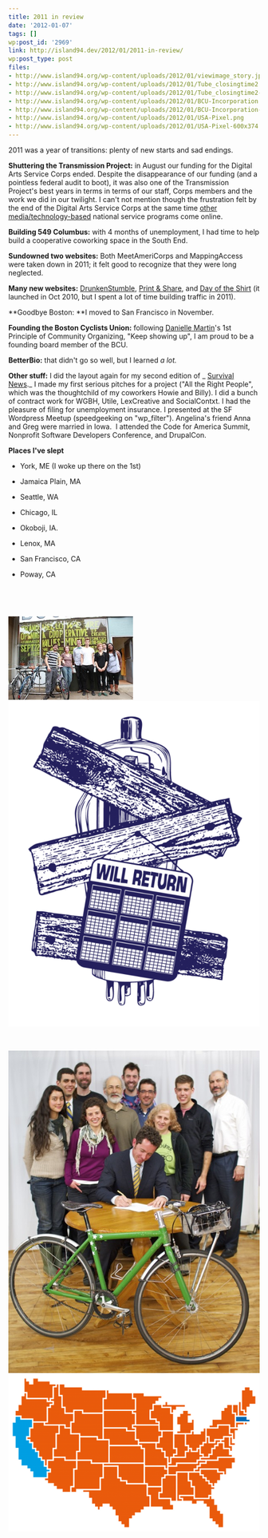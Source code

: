 ```yaml
---
title: 2011 in review
date: '2012-01-07'
tags: []
wp:post_id: '2969'
link: http://island94.dev/2012/01/2011-in-review/
wp:post_type: post
files:
- http://www.island94.org/wp-content/uploads/2012/01/viewimage_story.jpeg
- http://www.island94.org/wp-content/uploads/2012/01/Tube_closingtime2.png
- http://www.island94.org/wp-content/uploads/2012/01/Tube_closingtime2-600x776.png
- http://www.island94.org/wp-content/uploads/2012/01/BCU-Incorporation.jpg
- http://www.island94.org/wp-content/uploads/2012/01/BCU-Incorporation-600x769.jpg
- http://www.island94.org/wp-content/uploads/2012/01/USA-Pixel.png
- http://www.island94.org/wp-content/uploads/2012/01/USA-Pixel-600x374.png
---
```


2011 was a year of transitions: plenty of new starts and sad endings.

**Shuttering the Transmission Project:** in August our funding for the Digital Arts Service Corps ended. Despite the disappearance of our funding (and a pointless federal audit to boot), it was also one of the Transmission Project's best years in terms in terms of our staff, Corps members and the work we did in our twilight. I can't not mention though the frustration felt by the end of the Digital Arts Service Corps at the same time [other media/technology-based](http://www.island94.org/2011/05/nailed-that-response/) national service programs come online.

**Building 549 Columbus:** with 4 months of unemployment, I had time to help build a cooperative coworking space in the South End.

**Sundowned two websites:** Both MeetAmeriCorps and MappingAccess were taken down in 2011; it felt good to recognize that they were long neglected.

**Many new websites:** [DrunkenStumble](http://www.island94.org/2011/03/the-48-hour-mobile-web-app-drunken-stumble/), [Print & Share](http://www.island94.org/2011/07/donorschoose-contest-update-consolation-prize-edition/), and [Day of the Shirt](http://www.island94.org/2011/04/shirt-sales-scraped-daily/) (it launched in Oct 2010, but I spent a lot of time building traffic in 2011).

**Goodbye Boston: **I moved to San Francisco in November.

**Founding the Boston Cyclists Union:** following [Danielle Martin](http://verdesmoke.com)'s 1st Principle of Community Organizing, "Keep showing up", I am proud to be a founding board member of the BCU.

**BetterBio:** that didn't go so well, but I learned _a lot._

**Other stuff:** I did the layout again for my second edition of _ [Survival News](http://www.island94.org/2011/03/advocacy-in-print-survival-news-for-2011/)._ I made my first serious pitches for a project ("All the Right People", which was the thoughtchild of my coworkers Howie and Billy). I did a bunch of contract work for WGBH, Utile, LexCreative and SocialContxt. I had the pleasure of filing for unemployment insurance. I presented at the SF Wordpress Meetup (speedgeeking on "wp\_filter"). Angelina's friend Anna and Greg were married in Iowa.  I attended the Code for America Summit, Nonprofit Software Developers Conference, and DrupalCon.

**Places I've slept**

- York, ME (I woke up there on the 1st)

- Jamaica Plain, MA

- Seattle, WA

- Chicago, IL

- Okoboji, IA.

- Lenox, MA

- San Francisco, CA

- Poway, CA

 

 

[ ![](2012-01-07-2011-in-review/viewimage_story.jpeg "viewimage_story") ](2012-01-07-2011-in-review/viewimage_story.jpeg) [ ![](2012-01-07-2011-in-review/Tube_closingtime2-600x776.png "Tube_closingtime2") ](2012-01-07-2011-in-review/Tube_closingtime2.png)

 

[ ![](2012-01-07-2011-in-review/BCU-Incorporation-600x769.jpg "BCU Incorporation") ](2012-01-07-2011-in-review/BCU-Incorporation.jpg) [ ![](2012-01-07-2011-in-review/USA-Pixel-600x374.png "USA-Pixel") ](2012-01-07-2011-in-review/USA-Pixel.png)
